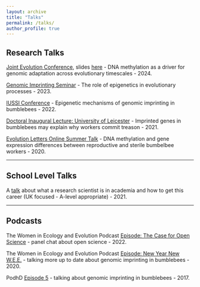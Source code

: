 ```yaml
---
layout: archive
title: "Talks"
permalink: /talks/
author_profile: true
---
```


<h2>Research Talks</h2>

[Joint Evolution Conference](https://www.youtube.com/watch?v=yWGk42AZJVA&t=1481s), slides [here](https://www.dropbox.com/scl/fi/j1grsvcv1n908dlszmy5n/Evolution_July2024.pptx?rlkey=wwrxa770ilb18anbfennlyv68&st=ggydwnwk&dl=0) - DNA methylation as a driver for genomic adaptation across evolutionary timescales - 2024.

[Genomic Imprinting Seminar](https://drive.google.com/file/d/1PWxLNohCZ-faPsJ9vjZ_i94NHu4k9Hgh/view?usp=share_link) - The role of epigenetics in evolutionary processes - 2023.

[IUSSI Conference](https://drive.google.com/file/d/1KOkr_Z9SRdeETmTzohXJey66G6bj_rkw/view?usp=sharing) - Epigenetic mechanisms of genomic imprinting in bumblebees - 2022.

[Doctoral Inaugural Lecture: University of Leicester](https://www.youtube.com/watch?v=mK8orMPBmFk) - Imprinted genes in bumblebees may explain why workers commit treason - 2021.

[Evolution Letters Online Summer Talk](https://www.youtube.com/watch?v=D0ZQMQgx2Dw) - DNA methylation and gene expression differences between reproductive and sterile bumbelbee workers - 2020.

---

<h2>School Level Talks</h2>

A [talk](https://drive.google.com/file/d/1j0hzyMpm5l7EENQY6FEbpzYwk-Jmju-A/view?usp=sharing) about what a research scientist is in academia and how to get this career (UK focused - A-level appropriate) - 2021.

---

<h2>Podcasts</h2>

The Women in Ecology and Evolution Podcast [Episode: The Case for Open Science](https://www.theweepodcast.org/podcast/episode/796644a1/the-case-for-open-science) - panel chat about open science - 2022.

The Women in Ecology and Evolution Podcast [Episode: New Year New W.E.E.](https://www.theweepodcast.org/podcast/episode/480d248f/new-year-new-wee) - talking more up to date about genomic imprinting in bumblebees - 2020.

PodhD [Episode 5](https://soundcloud.com/user-711798858/podhd-episode-5) - talking about genomic imprinting in bumblebees - 2017.
